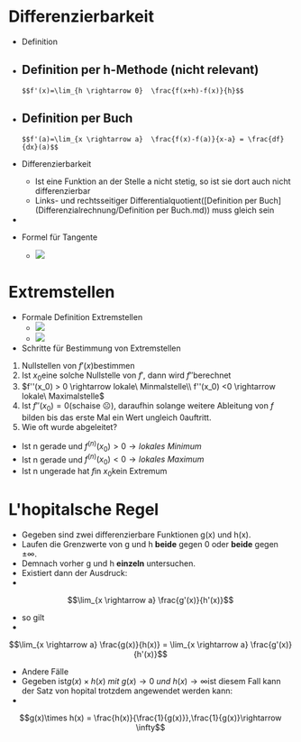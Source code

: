 # Differenzierbarkeit 
- Definition
- Definition per h-Methode (nicht relevant)
    - 

      $$f'(x)=\lim_{h \rightarrow 0}  \frac{f(x+h)-f(x)}{h}$$

      
- Definition per Buch
    - 

      $$f'(a)=\lim_{x \rightarrow a}  \frac{f(x)-f(a)}{x-a} = \frac{df}{dx}(a)$$

      
- Differenzierbarkeit
    - Ist eine Funktion an der Stelle a nicht stetig, so ist sie dort auch nicht differenzierbar
    - Links- und rechtsseitiger Differentialquotient([Definition per Buch](Differenzialrechnung/Definition per Buch.md)) muss gleich sein
- 
- Formel für Tangente
    - ![](https://remnote-user-data.s3.amazonaws.com/MlSKOttKOHOTByweMmQUPzcRP5hjX9sd-KJZP3KB5hN3cToFAADivA_q9B06P-5NBkaOT5YJxtcGXi4nYkp7O5t7LC5y9VPN21O-NGJo6GDUVxmu6AeuPaMWeLS96kvv.png)
# Extremstellen
- Formale Definition Extremstellen
    - ![](https://remnote-user-data.s3.amazonaws.com/i8fjpUO-nyqht-32kzPVHcrd3mp-hBSngVVLWvlijgt890bJiYZ_Pq_JoWp6xLetGRE0nRGBjKKb-z5taJr0QBmsVxhqb2x5H9jplQY-f6xu6_qVHiAbzTzCtOns_sXC.png)
    - ![](https://remnote-user-data.s3.amazonaws.com/p5gQAYqvbiXKAaueZJtbtyh-kaFd3A4npE1sOyivj1cLg9ixWpW97Au3QNdTiCIi-W0u3II78FnPWUZBUXDnfrsHCFc28DN4Y6qh5zXf1EEmCo6veO_iEQSMgjuq7C45.png)
- Schritte für Bestimmung von Extremstellen
1. Nullstellen von $f'(x)$bestimmen
2. Ist $x_0$eine solche Nullstelle von $f'$, dann wird $f''$berechnet
3. $f''(x_0) > 0 \rightarrow lokale\ Minmalstelle\\ f''(x_0) <0 \rightarrow lokale\ Maximalstelle$
4. Ist $f''(x_0) = 0$(schaise ☹️), daraufhin solange weitere Ableitung von $f$ bilden bis das erste Mal ein Wert ungleich $0$auftritt.
5. Wie oft wurde abgeleitet?
- Ist n gerade und $f^{(n)}(x_0) > 0 \rightarrow lokales\ Minimum$
- Ist n gerade und $f^{(n)}(x_0) < 0 \rightarrow lokales\ Maximum$
- Ist n ungerade hat $f$in $x_0$kein Extremum
# L'hopitalsche Regel 
- Gegeben sind zwei differenzierbare Funktionen g(x) und h(x).
- Laufen die Grenzwerte von g und h **beide** gegen 0 oder **beide** gegen $\pm \infty$.
- Demnach vorher g und h **einzeln** untersuchen.
- Existiert dann der Ausdruck:
- 

  $$\lim_{x \rightarrow a} \frac{g'(x)}{h'(x)}$$

  
- so gilt
- 

  $$\lim_{x \rightarrow a} \frac{g(x)}{h(x)} = \lim_{x \rightarrow a} \frac{g'(x)}{h'(x)}$$

  
- Andere Fälle
- Gegeben ist$g(x) \times h(x)\ mit\ g(x)\rightarrow0\ und\ h(x)\rightarrow \infty$ist diesem Fall kann der Satz von hopital trotzdem angewendet werden kann:
- 

  $$g(x)\times h(x) = \frac{h(x)}{\frac{1}{g(x)}},\frac{1}{g(x)}\rightarrow \infty$$

  
